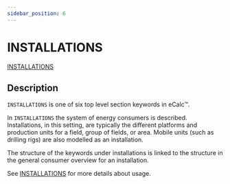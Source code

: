 ```yaml
---
sidebar_position: 6
---
```

# INSTALLATIONS

[INSTALLATIONS](/about/references/keywords_tree/INSTALLATIONS/index.md)

## Description
`INSTALLATIONS` is one of six top level section keywords in eCalc™.

In `INSTALLATIONS` the system of energy consumers is described. Installations, in this setting, are typically the different platforms and production units for a field, group of fields, or area. Mobile units (such as drilling rigs) are also modelled as an installation.

The structure of the keywords under installations
is linked to the structure in the general consumer overview for an installation.

See [INSTALLATIONS](/about/modelling/setup/installations/index.md) for more details about usage. 
